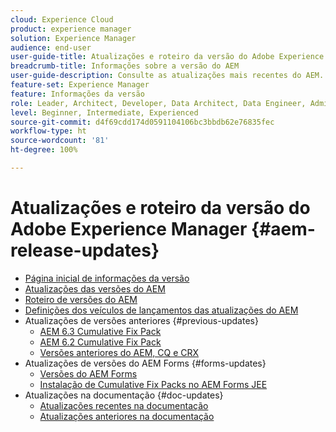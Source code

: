 ```yaml
---
cloud: Experience Cloud
product: experience manager
solution: Experience Manager
audience: end-user
user-guide-title: Atualizações e roteiro da versão do Adobe Experience Manager
breadcrumb-title: Informações sobre a versão do AEM
user-guide-description: Consulte as atualizações mais recentes do AEM.
feature-set: Experience Manager
feature: Informações da versão
role: Leader, Architect, Developer, Data Architect, Data Engineer, Admin, User
level: Beginner, Intermediate, Experienced
source-git-commit: d4f69cdd174d0591104106bc3bbdb62e76835fec
workflow-type: ht
source-wordcount: '81'
ht-degree: 100%

---
```



# Atualizações e roteiro da versão do Adobe Experience Manager {#aem-release-updates}

+ [Página inicial de informações da versão](home.md)
+ [Atualizações das versões do AEM](aem-releases-updates.md)
+ [Roteiro de versões do AEM](update-releases-roadmap.md)
+ [Definições dos veículos de lançamentos das atualizações do AEM](update-release-vehicle-definitions.md)
+ Atualizações de versões anteriores {#previous-updates}
   + [AEM 6.3 Cumulative Fix Pack](release-notes-aem-6-3-cumulative-fix-pack.md)
   + [AEM 6.2 Cumulative Fix Pack](release-notes-aem-6-2-cumulative-fix-pack.md)
   + [Versões anteriores do AEM, CQ e CRX](aem-previous-versions.md)
+ Atualizações de versões do AEM Forms {#forms-updates}
   + [Versões do AEM Forms](aem-forms-releases.md)
   + [Instalação de Cumulative Fix Packs no AEM Forms JEE](install-cfp-aem-forms-jee.md)
+ Atualizações na documentação {#doc-updates}
   + [Atualizações recentes na documentação](documentation-updates.md)
   + [Atualizações anteriores na documentação](previous-documentation-updates.md)
